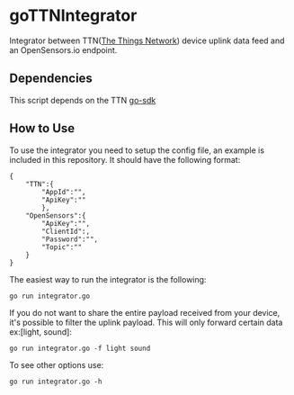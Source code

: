 # goTTNIntegrator
Integrator between TTN([The Things Network](https://www.thethingsnetwork.org)) device uplink data feed and an OpenSensors.io endpoint.

## Dependencies
This script depends on the TTN [go-sdk](https://www.thethingsnetwork.org/docs/applications/golang/quick-start.html)

## How to Use

To use the integrator you need to setup the config file, an example is included in this repository. It should have the following format:
```
{
    "TTN":{
        "AppId":"",
        "ApiKey":""
        },
    "OpenSensors":{
        "ApiKey":"",
        "ClientId":,
        "Password":"",
        "Topic":""
    }
}
```

The easiest way to run the integrator is the following:
```
go run integrator.go
```

If you do not want to share the entire payload received from your device, it's possible to filter the uplink payload. This will only forward certain data ex:[light, sound]:
```
go run integrator.go -f light sound
```

To see other options use:
```
go run integrator.go -h
```
